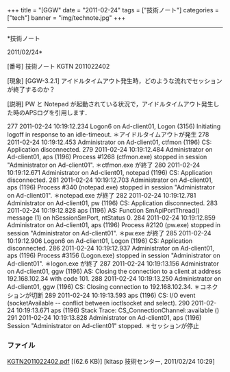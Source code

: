 ﻿+++
title = "[GGW"
date = "2011-02-24"
tags = ["技術ノート"]
categories = ["tech"]
banner = "img/technote.jpg"
+++

-----------------------------------------------------------------------------------------------------------------------------

*技術ノート

2011/02/24*


[番号]
技術ノート KGTN 2011022402

[現象]
[GGW-3.2.1]
アイドルタイムアウト発生時，どのような流れでセッションが終了するのか？

[説明]
PW と Notepad
が起動されている状況で，アイドルタイムアウト発生した時のAPSログを引用します．

277 2011-02-24 10:19:12.234 Logon6 on Ad-client01, Logon (3156)
Initiating logoff in response to an idle-timeout.
＊アイドルタイムアウトが発生 278 2011-02-24 10:19:12.453 Administrator
on Ad-client01, ctfmon (1196) CS: Application disconnected. 279
2011-02-24 10:19:12.484 Administrator on Ad-client01, aps (1196) Process
#1268 (ctfmon.exe) stopped in session "Administrator on
Ad-client01".
＊ctfmon.exe が終了 280 2011-02-24 10:19:12.671 Administrator on
Ad-client01, notepad (1196) CS: Application disconnected. 281 2011-02-24
10:19:12.703 Administrator on Ad-client01, aps (1196) Process #340
(notepad.exe) stopped in session "Administrator on Ad-client01".
＊notepad.exe が終了 282 2011-02-24 10:19:12.781 Administrator on
Ad-client01, pw (1196) CS: Application disconnected. 283 2011-02-24
10:19:12.828 aps (1196) AS: Function SmApiPortThread() message (1) on
hSessionSmPort, ntStatus 0. 284 2011-02-24 10:19:12.859 Administrator on
Ad-client01, aps (1196) Process #2120 (pw.exe) stopped in session
"Administrator on Ad-client01".
＊pw.exe が終了 285 2011-02-24 10:19:12.906 Logon6 on Ad-client01, Logon
(1196) CS: Application disconnected. 286 2011-02-24 10:19:12.937
Administrator on Ad-client01, aps (1196) Process #3156 (Logon.exe)
stopped in session "Administrator on Ad-client01".
＊logon.exe が終了 287 2011-02-24 10:19:13.156 Administrator on
Ad-client01, ggw (1196) AS: Closing the connection to a client at
address 192.168.102.34 with code 101.
288 2011-02-24 10:19:13.250 Administrator on Ad-client01, ggw (1196) CS:
Closing connection to 192.168.102.34.
＊コネクションが切断 289 2011-02-24 10:19:13.593 aps (1196) CS: I/O
event (socketAvailable -- conflict between ioctlsocket and select). 290
2011-02-24 10:19:13.671 aps (1196) Stack Trace:
CS_ConnectionChannel::available () 291 2011-02-24 10:19:13.828
Administrator on Ad-client01, aps (1196) Session "Administrator on
Ad-client01" stopped.
＊セッションが停止


### ファイル

 
 


[KGTN2011022402.pdf](http://techreport.kitasp.net/attachments/download/496/KGTN2011022402.pdf)
 [(62.6 KB)] [kitasp 技術センター, 2011/02/24
10:29]


 


 

